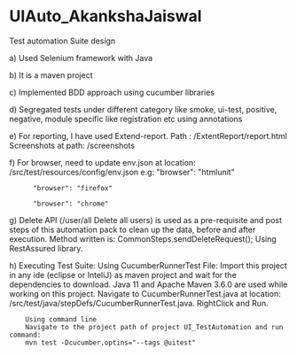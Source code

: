 # UIAuto_AkankshaJaiswal

Test automation Suite design

a)	Used Selenium framework with Java

b)	It is a maven project

c)	Implemented BDD approach using cucumber libraries

d)	Segregated tests under different category like smoke, ui-test, positive, negative, 
    	module specific like registration etc using annotations

e)	For reporting, I have used Extend-report. 
    	Path :  <project location>/ExtentReport/report.html
    	Screenshots at path: <project location>/screenshots
    
f)	For browser, need to update env.json at location: 
    	<project location>/src/test/resources/config/env.json 
    	e.g: 
		  "browser": "htmlunit"
	
		  "browser": "firefox"
		  
		  "browser": "chrome"

g)	Delete API (/user/all Delete all users) is used as a pre-requisite and post steps of this 
    	automation pack to clean up the data, before and after execution.
	Method written is: CommonSteps.sendDeleteRequest();
	Using RestAssured library.

h)	Executing Test Suite:
    	Using CucumberRunnerTest File: Import this project in any ide (eclipse or InteliJ)
    	as maven project and wait for the dependencies to download. Java 11 and Apache Maven
    	3.6.0 are used while working on this project.
    	Navigate to CucumberRunnerTest.java at location:  
    	/src/test/java/stepDefs/CucumberRunnerTest.java. RightClick and Run.

    	Using command line
    	Navigate to the project path of project UI_TestAutomation and run command:
    	mvn test -Dcucumber.optins="--tags @uitest"



